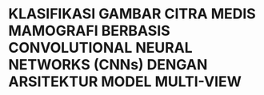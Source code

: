 # KLASIFIKASI GAMBAR CITRA MEDIS MAMOGRAFI BERBASIS CONVOLUTIONAL NEURAL NETWORKS (CNNs) DENGAN ARSITEKTUR MODEL MULTI-VIEW